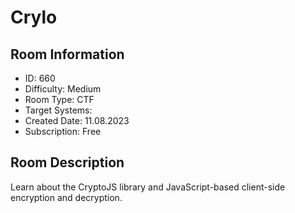 ﻿# Crylo

## Room Information
- ID: 660
- Difficulty: Medium
- Room Type: CTF
- Target Systems: 
- Created Date: 11.08.2023
- Subscription: Free

## Room Description
Learn about the CryptoJS library and JavaScript-based client-side encryption and decryption.
